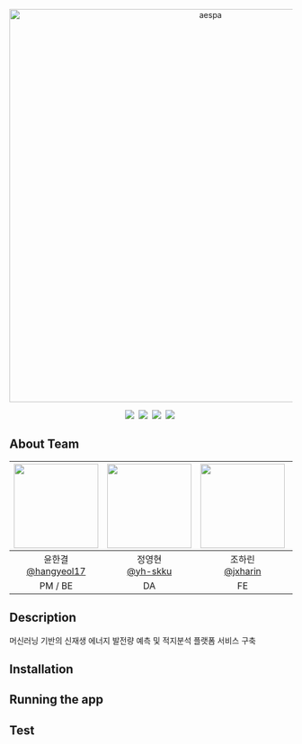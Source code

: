 <p align="center">
	<img width="700" src="https://i0.wp.com/erizos.mx/wp-content/uploads/2020/10/aespa.jpg?w=1300&ssl=1" alt="aespa" />
</p>

<div align="center">
<img src="https://img.shields.io/badge/python-3.8.10-skyblue"/>&nbsp;
<img src="https://img.shields.io/badge/Django-4.2.14-orange"/>&nbsp;
<img src="https://img.shields.io/badge/Node.js-20.15.1-blue"/>&nbsp;
<img src="https://img.shields.io/badge/npm-10.7.0-navy"/>&nbsp;
</div>

 ## About Team
|<img src="https://avatars.githubusercontent.com/u/81200079?v=4" width="150" height="150"/>|<img src="https://github.com/aespa-aenergy/aenergy/assets/126852968/3c4123fa-5c3f-48a3-9825-8ddfc0cb98b4" width="150" height="150"/>|<img src="https://github.com/aespa-aenergy/aenergy/assets/126852968/f6ec0dca-c578-4f24-bc40-2e1d0ea03cd6" width="150" height="150"/>|<img src="https://github.com/aespa-aenergy/aenergy/assets/126852968/af1c46a6-c37b-4f18-97fc-e6609eb2c011" width="150" height="150"/>|
|:-:|:-:|:-:|:-:|
|윤한결<br/>[@hangyeol17](https://github.com/hangyeol17)|정영현<br/>[@yh-skku](https://github.com/yh-skku)|조하린<br/>[@jxharin](https://github.com/jxharin)|채원석<br/>[@1suckk](https://github.com/1suckk)|
|PM / BE<br/>|DA<br/>|FE<br/>|DA|


## Description
머신러닝 기반의 신재생 에너지 발전량 예측 및 적지분석 플랫폼 서비스 구축


## Installation


## Running the app


## Test


